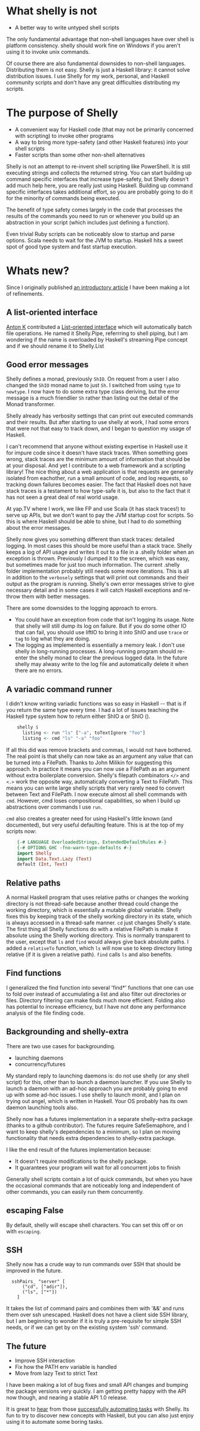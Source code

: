 # What shelly is not

* A better way to write untyped shell scripts

The only fundamental advantage that non-shell languages have over shell is platform consistency.
shelly should work fine on Windows if you aren't using it to invoke unix commands.

Of course there are also fundamental downsides to non-shell languages. Distributing them is not easy.
Shelly is just a Haskell library: it cannot solve distribution issues.
I use Shelly for my work, personal, and Haskell community scripts and don't have any great difficulties distributing my scripts.


# The purpose of Shelly

* A convenient way for Haskell code (that may not be primarily concerned with scripting) to invoke other programs
* A way to bring more type-safety (and other Haskell features) into your shell scripts
* Faster scripts than some other non-shell alternatives

Shelly is not an attempt to re-invent shell scripting like PowerShell.
It is still executing strings and collects the returned string.
You can start building up command specific interfaces that increase type-safety, but Shelly doesn't add much help here, you are really just using Haskell.
Building up command specific interfaces takes additional effort, so you are probably going to do it for the minority of commands being executed.

The benefit of type safety comes largely in the code that processes the results of the commands you need to run or whenever you build up an abstraction in your script (which includes just defining a function).

Even trivial Ruby scripts can be noticeably slow to startup and parse options. Scala needs to wait for the JVM to startup. Haskell hits a sweet spot of good type system and fast startup execution.


# Whats new?

Since I originally published [an introductory article](http://www.linux-magazin.de/Online-Artikel/Shell-scripting-with-type-safety-using-Haskell/) I have been making a lot of refinements.


## A list-oriented interface

[Anton K](https://github.com/anton-k) contributed a [List-oriented interface](https://github.com/yesodweb/Shelly.hs/blob/master/examples/Pipe/Pictures.hs) which will automatically batch file operations.
He named it Shelly.Pipe, referrring to shell piping, but I am wondering if the name is overloaded by Haskell's streaming Pipe concept and if we should rename it to Shelly.List


## Good error messages

Shelly defines a monad, previously `ShIO`. On request from a user I also changed the `ShIO` monad name to just `Sh`. I switched from using `type` to `newtype`. I now have to do some extra type class deriving, but the error message is a much friendlier `Sh` rather than listing out the detail of the Monad transformer.

Shelly already has verbosity settings that can print out executed commands and their results.
But after starting to use shelly at work, I had some errors that were not that easy to track down, and I began to question my usage of Haskell.

I can't recommend that anyone without existing expertise in Haskell use it for impure code since it doesn't have stack traces.
When something goes wrong, stack traces are the minimum amount of information that should be at your disposal.
And yet I contribute to a web framework and a scripting library! The nice thing about a web application is that requests are generally isolated from eachother, run a small amount of code, and log requests, so tracking down failures becomes easier.
The fact that Haskell does not have stack traces is a testament to how type-safe it is, but also to the fact that it has not seen a great deal of real world usage.

At yap.TV where I work, we like FP and use Scala (it has stack traces!) to serve up APIs, but we don't want to pay the JVM startup cost for scripts. So this is where Haskell should be able to shine, but I had to do something about the error messages.

Shelly now gives you something different than stack traces: detailed logging.
In most cases this should be more useful than a stack trace.
Shelly keeps a log of API usage and writes it out to a file in a .shelly folder when an exception is thrown.
Previously I dumped it to the screen, which was easy, but sometimes made for just too much information. The current .shelly folder implementation probably still needs some more iterations.
This is all in addition to the `verbosely` settings that will print out commands and their output as the program is running.
Shelly's own error messages strive to give necessary detail and in some cases it will catch Haskell exceptions and re-throw them with better messages.

There are some downsides to the logging approach to errors.
* You could have an exception from code that isn't logging its usage. Note that shelly will still dump its log on failure. But if you do some other IO that can fail, you should use liftIO to bring it into ShIO and use `trace` or `tag` to log what they are doing.
* The logging as implemented is essentially a memory leak. I don't use shelly in long-running processes. A long-running program should re-enter the shelly monad to clear the previous logged data. In the future shelly may alwasy write to the log file and automatically delete it when there are no errors.


## A variadic command runner

I didn't know writing variadic functions was so easy in Haskell -- that is if you return the same type every time.
I had a lot of issues teaching the Haskell type system how to return either ShIO a or ShIO ().

``` Haskell
    shelly $
      listing <- run "ls" ["-a", toTextIgnore "foo"]
      listing <- cmd "ls" "-a" "foo"
```

If all this did was remove brackets and commas, I would not have bothered. The real point is that shelly can now take as an argument any value that can be turned into a FilePath. Thanks to John Milikin for suggesting this approach. In practice it means you can now use a FilePath as an argument without extra boilerplate conversion. Shelly's filepath combinators `</>` and `<.>` work the opposite way, automatically converting a Text to FilePath. This means you can write large shelly scripts that very rarely need to convert between Text and FilePath. I now execute almost all shell commands with `cmd`. However, cmd loses compositional capabilities, so when I build up abstractions over commands I use `run`.

`cmd` also creates a greater need for using Haskell's little known (and documented), but very useful defaulting feature.
This is at the top of my scripts now:

``` Haskell
    {-# LANGUAGE OverloadedStrings, ExtendedDefaultRules #-}
    {-# OPTIONS_GHC -fno-warn-type-defaults #-}
    import Shelly
    import Data.Text.Lazy (Text)
    default (Int, Text)
```


## Relative paths

A normal Haskell program that uses relative paths or changes the working directory is not thread-safe because another thread could change the working directory, which is essentially a mutable global variable. Shelly fixes this by keeping track of the shelly working directory in its state, which is always accessed in a thread-safe manner. `cd` just changes Shelly's state. The first thing all Shelly functions do with a relative FilePath is make it absolute using the Shelly working directory. This is normally transparent to the user, except that `ls` and `find` would always give back absolute paths. I added a `relativeTo` function, which `ls` will now use to keep directory listing relative (if it is given a relative path). `find` calls `ls` and also benefits.


## Find functions

I generalized the find function into several 'find*' functions that one can use to fold over instead of accumulating a list and also filter out directories or files. Directory filtering can make finds much more efficient. Folding also has potential to increase efficiency, but I have not done any performance analysis of the file finding code.


## Backgrounding and shelly-extra

There are two use cases for backgrounding.
* launching daemons
* concurrency/futures

My standard reply to launching daemons is: do not use shelly (or any shell script) for this, other than to launch a daemon launcher.
If you use Shelly to launch a daemon with an ad-hoc approach you are probably going to end up with some ad-hoc issues.
I use shelly to launch monit, and I plan on trying out angel, which is written in Haskell.
Your OS probably has its own daemon launching tools also.

Shelly now has a futures implementation in a separate shelly-extra package (thanks to a github contributor).
The futures require SafeSemaphore, and I want to keep shelly's dependencies to a minimum, so I plan on moving functionality that needs extra dependencies to shelly-extra package.

I like the end result of the futures implementation because:

* It doesn't require modifications to the shelly package.
* It guarantees your program will wait for all concurrent jobs to finish

Generally shell scripts contain a lot of quick commands, but when you have the occasional commands that are noticeably long and independent of other commands, you can easily run them concurrently.



## escaping False

By default, shelly will escape shell characters. You can set this off or on with `escaping`.



## SSH

Shelly now has a crude way to run commands over SSH that should be improved in the future.

      sshPairs_ "server" [
          ("cd", ["adir"]),
          ("ls", ["*"])
        ]

It takes the list of command pairs and combines them with '&&' and runs them over ssh unescaped.
Haskell does not have a client side SSH library, but I am beginning to wonder if it is truly a pre-requisite for simple SSH needs, or if we can get by on the existing system 'ssh' command.


## The future

* Improve SSH interaction
* Fix how the PATH env variable is handled
* Move from lazy Text to strict Text

I have been making a lot of bug fixes and small API changes and bumping the package versions very quickly. I am getting pretty happy with the API now though, and nearing a stable API 1.0 release.

It is great to [hear](http://www.reddit.com/r/haskell/comments/w86gu/my_current_job_task_is_boring_so_i_wrote_a_simple/) from those [successfully automating tasks](http://www.scholarslab.org/dh-developer/shell-programming-in-haskell-converting-s5-slides-to-pdf/) with Shelly. Its fun to try to discover new concepts with Haskell, but you can also just enjoy using it to automate some boring tasks.
